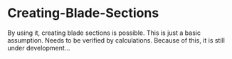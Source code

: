 # Creating-Blade-Sections
By using it, creating blade sections is possible. This is just a basic assumption. Needs to be verified by calculations. Because of this, it is still under development...
